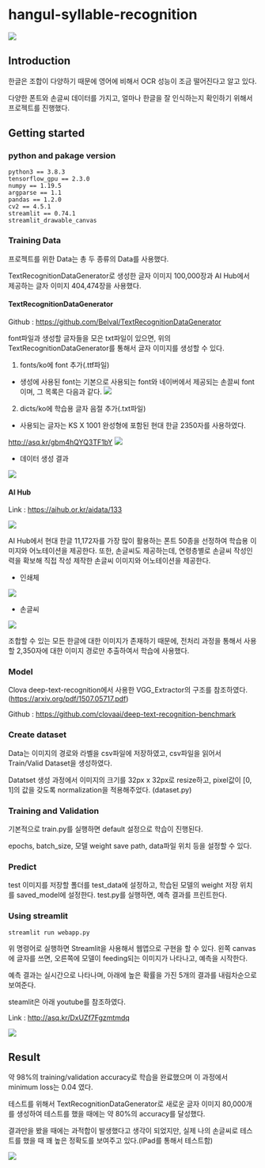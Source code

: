 # hangul-syllable-recognition

<img src="./documents/demo.gif">

## Introduction

한글은 조합이 다양하기 때문에 영어에 비해서 OCR 성능이 조금 떨어진다고 알고 있다. 

다양한 폰트와 손글씨 데이터를 가지고, 얼마나 한글을 잘 인식하는지 확인하기 위해서 프로젝트를 진행했다.

## Getting started

### python and pakage version

```
python3 == 3.8.3
tensorflow_gpu == 2.3.0
numpy == 1.19.5
argparse == 1.1
pandas == 1.2.0
cv2 == 4.5.1
streamlit == 0.74.1
streamlit_drawable_canvas
```


### Training Data

프로젝트를 위한 Data는 총 두 종류의 Data를 사용했다. 

TextRecognitionDataGenerator로 생성한 글자 이미지 100,000장과 AI Hub에서 제공하는 글자 이미지 404,474장을 사용했다.

#### TextRecognitionDataGenerator

Github : https://github.com/Belval/TextRecognitionDataGenerator

font파일과 생성할 글자들을 모은 txt파일이 있으면, 위의 TextRecognitionDataGenerator를 통해서 글자 이미지를 생성할 수 있다.

1. fonts/ko에 font 추가(.ttf파일)
- 생성에 사용된 font는 기본으로 사용되는 font와 네이버에서 제공되는 손끌씨 font이며, 그 목록은 다음과 같다.
    <img src="./documents/font_list.png">


2. dicts/ko에 학습용 글자 음절 추가(.txt파일)
- 사용되는 글자는 KS X 1001 완성형에 포함된 현대 한글 2350자를 사용하였다. 

http://asq.kr/gbm4hQYQ3TF1bY
<img src="./documents/syllable_list.png">

- 데이터 생성 결과
<img src="./documents/generated_data.png">

#### AI Hub

Link : https://aihub.or.kr/aidata/133

<img src="./documents/AI_Hub_page.png">

AI Hub에서 현대 한글 11,172자를 가장 많이 활용하는 폰트 50종을 선정하여 학습용 이미지와 어노테이션을 제공한다. 또한, 손글씨도 제공하는데, 연령층별로 손글씨 작성인력을 확보해 직접 작성 제작한 손글씨 이미지와 어노테이션을 제공한다. 

- 인쇄체
<img src="./documents/printed_data.png">

- 손글씨
<img src="./documents/handwritten_data.png">
          

조합할 수 있는 모든 한글에 대한 이미지가 존재하기 때문에, 전처리 과정을 통해서 사용할 2,350자에 대한 이미지 경로만 추출하여서 학습에 사용했다.

### Model

Clova deep-text-recognition에서 사용한 VGG_Extractor의 구조를 참조하였다. (https://arxiv.org/pdf/1507.05717.pdf)

Github : https://github.com/clovaai/deep-text-recognition-benchmark



### Create dataset

Data는 이미지의 경로와 라벨을 csv파일에 저장하였고, csv파일을 읽어서 Train/Valid Dataset을 생성하였다.

Datatset 생성 과정에서 이미지의 크기를 32px x 32px로 resize하고, pixel값이 [0, 1]의 값을 갖도록 normalization을 적용해주었다. (dataset.py)

### Training and Validation

기본적으로 train.py를 실행하면 default 설정으로 학습이 진행된다. 

epochs, batch_size, 모델 weight save path, data파일 위치 등을 설정할 수 있다.

### Predict

test 이미지를 저장할 폴더를 test_data에 설정하고, 학습된 모델의 weight 저장 위치를 saved_model에 설정한다. test.py를 실행하면, 예측 결과를 프린트한다.

### Using streamlit

```
streamlit run webapp.py
```
위 명령어로 실행하면 Streamlit을 사용해서 웹앱으로 구현을 할 수 있다. 왼쪽 canvas에 글자를 쓰면, 오른쪽에 모델이 feeding되는 이미지가 나타나고, 예측을 시작한다.

예측 결과는 실시간으로 나타나며, 아래에 높은 확률을 가진 5개의 결과를 내림차순으로 보여준다.

steamlit은 아래 youtube를 참조하였다.

Link : http://asq.kr/DxUZf7Fgzmtmdq

<img src="./documents/webapp.png">

## Result

약 98%의 training/validation accuracy로 학습을 완료했으며 이 과정에서 minimum loss는 0.04 였다.

테스트를 위해서 TextRecognitionDataGenerator로 새로운 글자 이미지 80,000개를 생성하여 테스트를 했을 때에는 약 80%의 accuracy를 달성했다.

결과만을 봤을 때에는 과적합이 발생했다고 생각이 되었지만, 실제 나의 손글씨로 테스트를 했을 때 꽤 높은 정확도를 보여주고 있다.(IPad를 통해서 테스트함)

<img src="./documents/demo.gif">
